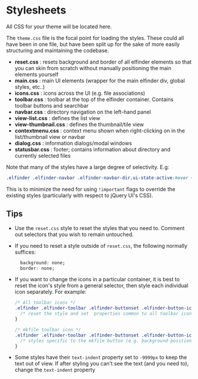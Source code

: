 # Stylesheets

All CSS for your theme will be located here.

The `theme.css` file is the focal point for loading the styles. These could all have been in one file, but have been
split up for the sake of more easily structuring and maintaining the codebase.

* **reset.css** : resets background and border of all elfinder elements so that you can skin from scratch without
  manually positioning the main elements yourself
* **main.css** : main UI elements (wrapper for the main elfinder div, global styles, etc..)
* **icons.css** : icons across the UI (e.g. file associations)
* **toolbar.css** : toolbar at the top of the elfinder container. Contains toolbar buttons and searchbar
* **navbar.css** : directory navigation on the left-hand panel
* **view-list.css** : defines the list view
* **view-thumbnail.css** : defines the thumbnail/tile view
* **contextmenu.css** : context menu shown when right-clicking on in the list/thumbnail view or navbar
* **dialog.css** : information dialogs/modal windows
* **statusbar.css** : footer; contains information about directory and currently selected files

Note that many of the styles have a large degree of selectivity. E.g:

```css
.elfinder .elfinder-navbar .elfinder-navbar-dir.ui-state-active:hover { /* */ }
```

This is to minimize the need for using `!important` flags to override the existing styles (particularly with respect to
jQuery UI's CSS).

## Tips

* Use the `reset.css` style to reset the styles that you need to. Comment out selectors that you wish to remain
  untouched.
* If you need to reset a style outside of `reset.css`, the following normally suffices:

    ```css
      background: none;
      border: none;
    ```
* If you want to change the icons in a particular container, it is best to reset the icon's style from a general
  selector, then style each individual icon separately. For example:

    ```css
    /* All toolbar icons */
    .elfinder .elfinder-toolbar .elfinder-buttonset .elfinder-button-icon {
      /* reset the style and set  properties common to all toolbar icons */
    }

    /* mkfile toolbar icon */
    .elfinder .elfinder-toolbar .elfinder-buttonset .elfinder-button-icon-mkfile {
      /* styles specific to the mkfile button (e.g. background-position) */
    }
    ```
* Some styles have their `text-indent` property set to `-9999px` to keep the text out of view. If after styling you
  can't see the text (and you need to), change the `text-indent` property
